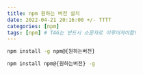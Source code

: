 ```yaml
---
title: npm 원하는 버전 설치
date: 2022-04-21 20:16:00 +/- TTTT
categories: [npm]
tags: [npm] # TAG는 반드시 소문자로 이루어져야함!
---
```


```zsh
npm install -g npm@{원하는버전}
```

```zsh
npm install npm@{원하는버전} -g
```
